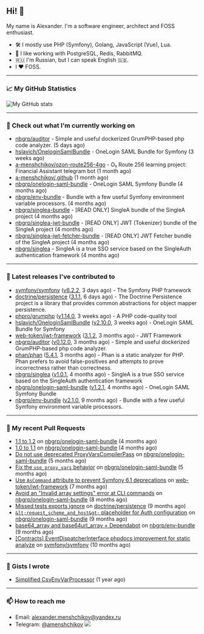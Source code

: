 ## Hi! 👋

My name is Alexander. I'm a software engineer, architect and FOSS enthusiast.

* 🛠 I mostly use PHP (Symfony), Golang, JavaScript (Vue), Lua.
* 🧰 I like working with PostgreSQL, Redis, RabbitMQ.
* 🇷🇺 I'm Russian, but I can speak English 🇬🇧.
* I ♥ FOSS.

---

### 📈 My GitHub Statistics

![My GitHub stats](https://github-readme-stats.vercel.app/api?username=a-menshchikov&theme=calm&hide_title=true&include_all_commits=true&show_icons=true)

[comment]: &lt;> (![Top Langs]&#40;https://github-readme-stats.vercel.app/api/top-langs/?username=a-menshchikov&theme=calm&hide_title=true&layout=compact&count_private=true&include_all_commits=true&langs_count=6&#41;)

---

### 👷 Check out what I'm currently working on

- [nbgrp/auditor](https://github.com/nbgrp/auditor) - Simple and useful dockerized GrumPHP-based php code analyzer. (5 days ago)
- [hslavich/OneloginSamlBundle](https://github.com/hslavich/OneloginSamlBundle) - OneLogin SAML Bundle for Symfony (3 weeks ago)
- [a-menshchikov/ozon-route256-4go](https://github.com/a-menshchikov/ozon-route256-4go) - O₃ Route 256 learning project: Financial Assistant telegram bot (1 month ago)
- [a-menshchikov/.github](https://github.com/a-menshchikov/.github) (1 month ago)
- [nbgrp/onelogin-saml-bundle](https://github.com/nbgrp/onelogin-saml-bundle) - OneLogin SAML Symfony Bundle (4 months ago)
- [nbgrp/env-bundle](https://github.com/nbgrp/env-bundle) - Bundle with a few useful Symfony environment variable processors. (4 months ago)
- [nbgrp/singlea-bundle](https://github.com/nbgrp/singlea-bundle) - [READ ONLY] SingleA bundle of the SingleA project (4 months ago)
- [nbgrp/singlea-jwt-bundle](https://github.com/nbgrp/singlea-jwt-bundle) - [READ ONLY] JWT (Tokenizer) bundle of the SingleA project (4 months ago)
- [nbgrp/singlea-jwt-fetcher-bundle](https://github.com/nbgrp/singlea-jwt-fetcher-bundle) - [READ ONLY] JWT Fetcher bundle of the SingleA project (4 months ago)
- [nbgrp/singlea](https://github.com/nbgrp/singlea) - SingleA is a true SSO service based on the SingleAuth authentication framework (4 months ago)

---

### 🔭 Latest releases I've contributed to

- [symfony/symfony](https://github.com/symfony/symfony) ([v6.2.2](https://github.com/symfony/symfony/releases/tag/v6.2.2), 3 days ago) - The Symfony PHP framework
- [doctrine/persistence](https://github.com/doctrine/persistence) ([3.1.1](https://github.com/doctrine/persistence/releases/tag/3.1.1), 6 days ago) - The Doctrine Persistence project is a library that provides common abstractions for object mapper persistence.
- [phpro/grumphp](https://github.com/phpro/grumphp) ([v1.14.0](https://github.com/phpro/grumphp/releases/tag/v1.14.0), 3 weeks ago) - A PHP code-quality tool
- [hslavich/OneloginSamlBundle](https://github.com/hslavich/OneloginSamlBundle) ([v2.10.0](https://github.com/hslavich/OneloginSamlBundle/releases/tag/v2.10.0), 3 weeks ago) - OneLogin SAML Bundle for Symfony
- [web-token/jwt-framework](https://github.com/web-token/jwt-framework) ([3.1.2](https://github.com/web-token/jwt-framework/releases/tag/3.1.2), 3 months ago) - JWT Framework
- [nbgrp/auditor](https://github.com/nbgrp/auditor) ([v0.12.0](https://github.com/nbgrp/auditor/releases/tag/v0.12.0), 3 months ago) - Simple and useful dockerized GrumPHP-based php code analyzer.
- [phan/phan](https://github.com/phan/phan) ([5.4.1](https://github.com/phan/phan/releases/tag/5.4.1), 3 months ago) - Phan is a static analyzer for PHP. Phan prefers to avoid false-positives and attempts to prove incorrectness rather than correctness.
- [nbgrp/singlea](https://github.com/nbgrp/singlea) ([v1.0.1](https://github.com/nbgrp/singlea/releases/tag/v1.0.1), 4 months ago) - SingleA is a true SSO service based on the SingleAuth authentication framework
- [nbgrp/onelogin-saml-bundle](https://github.com/nbgrp/onelogin-saml-bundle) ([v1.2.1](https://github.com/nbgrp/onelogin-saml-bundle/releases/tag/v1.2.1), 4 months ago) - OneLogin SAML Symfony Bundle
- [nbgrp/env-bundle](https://github.com/nbgrp/env-bundle) ([v2.1.0](https://github.com/nbgrp/env-bundle/releases/tag/v2.1.0), 9 months ago) - Bundle with a few useful Symfony environment variable processors.

---

### 🔨 My recent Pull Requests

- [1.1 to 1.2](https://github.com/nbgrp/onelogin-saml-bundle/pull/18) on [nbgrp/onelogin-saml-bundle](https://github.com/nbgrp/onelogin-saml-bundle) (4 months ago)
- [1.0 to 1.1](https://github.com/nbgrp/onelogin-saml-bundle/pull/17) on [nbgrp/onelogin-saml-bundle](https://github.com/nbgrp/onelogin-saml-bundle) (4 months ago)
- [Do not use deprecated ProxyVarsCompilerPass](https://github.com/nbgrp/onelogin-saml-bundle/pull/14) on [nbgrp/onelogin-saml-bundle](https://github.com/nbgrp/onelogin-saml-bundle) (5 months ago)
- [Fix the `use_proxy_vars` behavior](https://github.com/nbgrp/onelogin-saml-bundle/pull/13) on [nbgrp/onelogin-saml-bundle](https://github.com/nbgrp/onelogin-saml-bundle) (5 months ago)
- [Use `AsCommand` attribute to prevent Symfony 6.1 deprecations](https://github.com/web-token/jwt-framework/pull/341) on [web-token/jwt-framework](https://github.com/web-token/jwt-framework) (7 months ago)
- [Avoid an &#34;Invalid array settings&#34; error at CLI commands](https://github.com/nbgrp/onelogin-saml-bundle/pull/11) on [nbgrp/onelogin-saml-bundle](https://github.com/nbgrp/onelogin-saml-bundle) (8 months ago)
- [Missed tests exports ignore](https://github.com/doctrine/persistence/pull/259) on [doctrine/persistence](https://github.com/doctrine/persistence) (9 months ago)
- [`&lt;request_scheme_and_host&gt;` placeholder for Auth configuration](https://github.com/nbgrp/onelogin-saml-bundle/pull/8) on [nbgrp/onelogin-saml-bundle](https://github.com/nbgrp/onelogin-saml-bundle) (9 months ago)
- [base64_array and base64url_array &#43; Dependabot](https://github.com/nbgrp/env-bundle/pull/2) on [nbgrp/env-bundle](https://github.com/nbgrp/env-bundle) (9 months ago)
- [[Contracts] EventDispatcherInterface phpdocs improvement for static analyze](https://github.com/symfony/symfony/pull/45381) on [symfony/symfony](https://github.com/symfony/symfony) (10 months ago)

---

### 📓 Gists I wrote

- [Simplified CsvEnvVarProcessor](https://gist.github.com/08650c7b76154eb00c18d093e5087f0b) (1 year ago)

---

### 📫 How to reach me

- Email: [alexander.menshchikov@yandex.ru](mailto:alexander.menshchikov@yandex.ru)
- Telegram: [@amenshchikov](https://t.me/amenshchikov)
![](https://hit.yhype.me/github/profile?user_id=2580489)